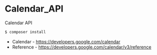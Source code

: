# Calendar_API
Calendar API 

```sh
$ composer install
```

- Calendar - https://developers.google.com/calendar
- Reference - https://developers.google.com/calendar/v3/reference
